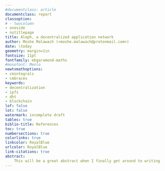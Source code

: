 ```yaml
---
#documentclass: article
documentclass: report
classoption:
# - twocolumn
- oneside
- notitlepage
title: Aleph, a decentralized application network
author: Moshe Malawach (<moshe.malawach@protonmail.com>)
date: \today
geometry: margin=1in
fontsize: 11pt
fontfamily: ebgaramond-maths
#monofont: Menlo
newtxmathoptions:
- cmintegrals
- cmbraces
keywords:
- decentralization
- ipfs
- dht
- blockchain
lof: false
lot: false
watermark: incomplete draft
tables: true
biblio-title: References
toc: true
numbersections: true
colorlinks: true
linkcolor: RoyalBlue
urlcolor: RoyalBlue
link-citations: true 
abstract:
    This will be a great abstract when I finally get around to writing it.
---
```


